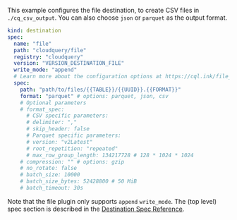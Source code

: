 This example configures the file destination, to create CSV files in  `./cq_csv_output`. You can also choose `json` or `parquet` as the output format.

```yaml copy
kind: destination
spec:
  name: "file"
  path: "cloudquery/file"
  registry: "cloudquery"
  version: "VERSION_DESTINATION_FILE"
  write_mode: "append"
  # Learn more about the configuration options at https://cql.ink/file_destination
  spec:
    path: "path/to/files/{{TABLE}}/{{UUID}}.{{FORMAT}}"
    format: "parquet" # options: parquet, json, csv
    # Optional parameters
    # format_spec:
      # CSV specific parameters:
      # delimiter: ","
      # skip_header: false
      # Parquet specific parameters:
      # version: "v2Latest"
      # root_repetition: "repeated"
      # max_row_group_length: 134217728 # 128 * 1024 * 1024
    # compression: "" # options: gzip
    # no_rotate: false
    # batch_size: 10000
    # batch_size_bytes: 52428800 # 50 MiB
    # batch_timeout: 30s
```

Note that the file plugin only supports `append` `write_mode`. The (top level) spec section is described in the [Destination Spec Reference](/docs/reference/destination-spec).
